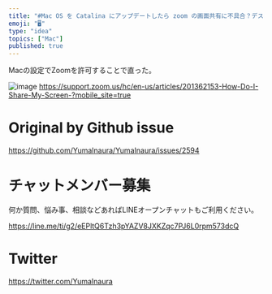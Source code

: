 ```yaml
---
title: "#Mac OS を Catalina にアップデートしたら zoom の画面共有に不具合？デスクトップ画面だけが表示される。"
emoji: "🖥"
type: "idea"
topics: ["Mac"]
published: true
---
```


Macの設定でZoomを許可することで直った。

![image](https://user-images.githubusercontent.com/13635059/66792873-b3c75100-ef35-11e9-8598-f27c96d9ce45.png)
https://support.zoom.us/hc/en-us/articles/201362153-How-Do-I-Share-My-Screen-?mobile_site=true

# Original by Github issue

https://github.com/YumaInaura/YumaInaura/issues/2594








<!-- Update From Qiita API -->

# チャットメンバー募集


何か質問、悩み事、相談などあればLINEオープンチャットもご利用ください。

https://line.me/ti/g2/eEPltQ6Tzh3pYAZV8JXKZqc7PJ6L0rpm573dcQ





# Twitter


https://twitter.com/YumaInaura


<!-- Update From Qiita API -->


